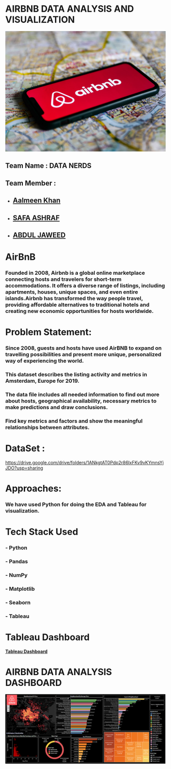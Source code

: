 # AIRBNB DATA ANALYSIS AND VISUALIZATION

![airbnb](https://github.com/Abdul-Jaweed/Airbnb-Data-Analysis/blob/main/Images/airbnb.jpg)


Team Name : DATA NERDS
--------------------

Team Member :
-------------

-   ## [Aalmeen Khan](https://www.linkedin.com/in/aalmeenkhan786/)

-   ## [SAFA ASHRAF](https://www.linkedin.com/in/safa-ashraf-665011233/)


-   ## [ABDUL JAWEED](https://www.linkedin.com/in/abdul-jaweed-datascientist/)

# AirBnB
### Founded in 2008, Airbnb is a global online marketplace connecting hosts and travelers for short-term accommodations. It offers a diverse range of listings, including apartments, houses, unique spaces, and even entire islands.Airbnb has transformed the way people travel, providing affordable alternatives to traditional hotels and creating new economic opportunities for hosts worldwide.


# Problem Statement:
### Since 2008, guests and hosts have used AirBNB to expand on travelling possibilities and present more unique, personalized way of experiencing the world.

### This dataset describes the listing activity and metrics in Amsterdam, Europe for 2019.

### The data file includes all needed information to find out more about hosts, geographical availability, necessary metrics to make predictions and draw conclusions.
### Find key metrics and factors and show the meaningful relationships between attributes.


# DataSet : 
https://drive.google.com/drive/folders/1ANkgtAT0Pdp2r86IxFKv9vKYmnsYjJDO?usp=sharing

# Approaches:

### We have used Python for doing the EDA and Tableau for visualization.

# Tech Stack Used

### - Python
### - Pandas
### - NumPy
### - Matplotlib
### - Seaborn
### - Tableau


# Tableau Dashboard

**[Tableau Dashboard](https://public.tableau.com/app/profile/aalmeen.khan7772/viz/Airbnb_16853465077110/Dashboard1)**

# AIRBNB DATA ANALYSIS DASHBOARD

![IMAGE](https://github.com/Abdul-Jaweed/Airbnb-Data-Analysis/blob/main/Images/dashboard.PNG)
